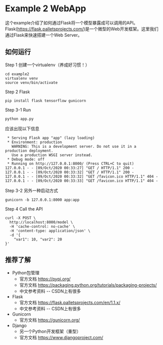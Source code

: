 # Example 2 WebApp

这个example介绍了如何通过Flask将一个模型暴露成可以调用的API。Flask(https://flask.palletsprojects.com/)是一个微型的Web开发框架。这里我们通过Flask来快速搭建一个Web Server。

## 如何运行
Step 1 创建一个virtualenv（养成好习惯！）
```
cd example2
virtualenv venv
source venv/bin/activate
```

Step 2 Flask
```
pip install flask tensorflow gunicorn
```

Step 3-1 Run
```
python app.py
```
应该出现以下信息
```
 * Serving Flask app "app" (lazy loading)
 * Environment: production
   WARNING: This is a development server. Do not use it in a production deployment.
   Use a production WSGI server instead.
 * Debug mode: off
 * Running on http://127.0.0.1:8000/ (Press CTRL+C to quit)
127.0.0.1 - - [09/Oct/2020 00:33:27] "GET / HTTP/1.1" 200 -
127.0.0.1 - - [09/Oct/2020 00:33:32] "GET / HTTP/1.1" 200 -
127.0.0.1 - - [09/Oct/2020 00:33:32] "GET /favicon.ico HTTP/1.1" 404 -
127.0.0.1 - - [09/Oct/2020 00:33:33] "GET /favicon.ico HTTP/1.1" 404 -
```

Step 3-2 另外一种启动方式
```
gunicorn -b 127.0.0.1:8000 app:app
```

Step 4 Call the API
```
curl -X POST \
  http://localhost:8000/model \
  -H 'cache-control: no-cache' \
  -H 'content-type: application/json' \
  -d '{
	"var1": 10, "var2": 20
}'
```


## 推荐了解
* Python包管理
    * 官方文档 https://pypi.org/
    * 官方文档 https://packaging.python.org/tutorials/packaging-projects/
    * 中文参考资料 -- CSDN上有很多
* Flask
    * 官方文档 https://flask.palletsprojects.com/en/1.1.x/
    * 中文参考资料 -- CSDN上有很多
* Gunicorn
    * 官方文档 https://gunicorn.org/
* Django
    * 另一个Python开发框架（重型）
    * 官方文档 https://www.djangoproject.com/
